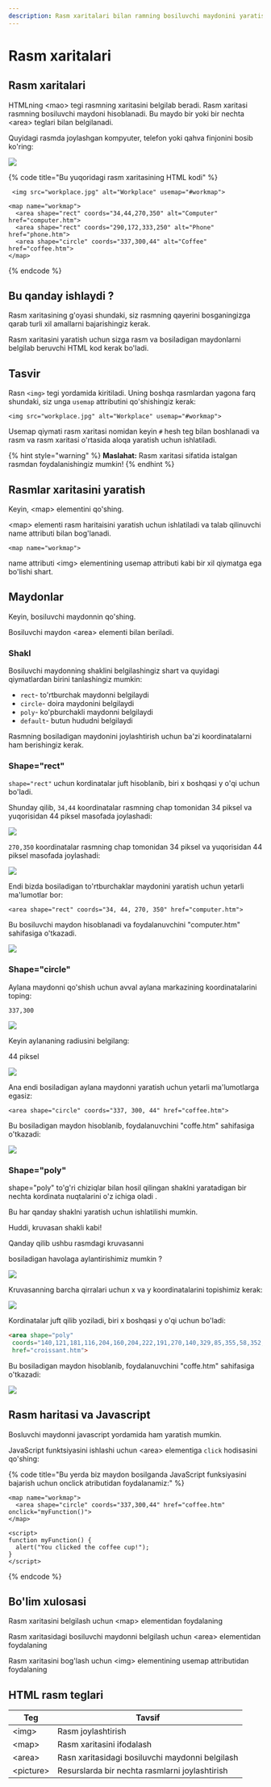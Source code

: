 ```yaml
---
description: Rasm xaritalari bilan ramning bosiluvchi maydonini yaratishingiz mumkin
---
```


# Rasm xaritalari

## Rasm xaritalari

HTMLning \<mao> tegi rasmning xaritasini belgilab beradi. Rasm xaritasi rasmning bosiluvchi maydoni hisoblanadi. Bu maydo bir yoki bir nechta \<area> teglari bilan belgilanadi.

Quyidagi rasmda joylashgan kompyuter, telefon yoki qahva finjonini bosib ko'ring:

![](<../../../.gitbook/assets/image (339).png>)

{% code title="Bu yuqoridagi rasm xaritasining HTML kodi" %}
```
 <img src="workplace.jpg" alt="Workplace" usemap="#workmap">

<map name="workmap">
  <area shape="rect" coords="34,44,270,350" alt="Computer" href="computer.htm">
  <area shape="rect" coords="290,172,333,250" alt="Phone" href="phone.htm">
  <area shape="circle" coords="337,300,44" alt="Coffee" href="coffee.htm">
</map> 
```
{% endcode %}

## Bu qanday ishlaydi ?

Rasm xaritasining g'oyasi shundaki, siz rasmning qayerini bosganingizga qarab turli xil amallarni bajarishingiz kerak.

Rasm xaritasini yaratish uchun sizga rasm va bosiladigan maydonlarni belgilab beruvchi HTML kod kerak bo'ladi.

## Tasvir

Rasn  `<img>` tegi yordamida kiritiladi. Uning boshqa rasmlardan yagona farq shundaki, siz unga `usemap` attributini qo'shishingiz kerak:

```
<img src="workplace.jpg" alt="Workplace" usemap="#workmap">
```

Usemap qiymati rasm xaritasi nomidan keyin `#` hesh teg bilan boshlanadi va rasm va rasm xaritasi o'rtasida aloqa yaratish uchun ishlatiladi.

{% hint style="warning" %}
**Maslahat:** Rasm xaritasi sifatida istalgan rasmdan foydalanishingiz mumkin!
{% endhint %}

## Rasmlar xaritasini yaratish

Keyin, \<map> elementini qo'shing.

\<map> elementi rasm haritaisini yaratish uchun ishlatiladi va talab qilinuvchi name attributi bilan bog'lanadi.

```
<map name="workmap">
```

name attributi \<img> elementining usemap attributi kabi bir xil qiymatga ega bo'lishi shart.

## Maydonlar

Keyin, bosiluvchi maydonnin qo'shing.

Bosiluvchi maydon \<area> elementi bilan beriladi.

### Shakl

Bosiluvchi maydonning shaklini belgilashingiz shart va quyidagi qiymatlardan birini tanlashingiz mumkin:

* `rect`- to'rtburchak maydonni belgilaydi
* `circle`- doira maydonini belgilaydi
* `poly`- ko'pburchakli maydonni belgilaydi
* `default`- butun hududni belgilaydi

Rasmning bosiladigan maydonini joylashtirish uchun ba'zi koordinatalarni ham berishingiz kerak.

### Shape="rect"

`shape="rect"` uchun kordinatalar juft hisoblanib, biri x boshqasi y o'qi uchun bo'ladi.

Shunday qilib,  `34,44` koordinatalar rasmning chap tomonidan 34 piksel va yuqorisidan 44 piksel masofada joylashadi:

![](<../../../.gitbook/assets/image (334).png>)

`270,350` koordinatalar rasmning chap tomonidan 34 piksel va yuqorisidan 44 piksel masofada joylashadi:

![](<../../../.gitbook/assets/image (314).png>)

Endi bizda bosiladigan to'rtburchaklar maydonini yaratish uchun yetarli ma'lumotlar bor:

```
<area shape="rect" coords="34, 44, 270, 350" href="computer.htm"> 
```

Bu bosiluvchi maydon hisoblanadi va foydalanuvchini "computer.htm" sahifasiga o'tkazadi.

![](<../../../.gitbook/assets/image (341).png>)

### Shape="circle"

Aylana maydonni qo'shish uchun avval aylana markazining koordinatalarini toping:

`337,300`

![](<../../../.gitbook/assets/image (820).png>)

Keyin aylananing radiusini belgilang:

44 piksel

![](<../../../.gitbook/assets/image (329).png>)

Ana endi bosiladigan aylana maydonni yaratish uchun yetarli ma'lumotlarga egasiz:

```
<area shape="circle" coords="337, 300, 44" href="coffee.htm">
```

Bu bosiladigan maydon hisoblanib, foydalanuvchini "coffe.htm" sahifasiga o'tkazadi:

![](<../../../.gitbook/assets/image (321).png>)

### Shape="poly"

shape="poly" to'g'ri chiziqlar bilan hosil qilingan shaklni yaratadigan bir nechta kordinata nuqtalarini o'z ichiga oladi .

Bu har qanday shaklni yaratish uchun ishlatilishi mumkin.

Huddi, kruvasan shakli kabi!

Qanday qilib ushbu rasmdagi kruvasanni&#x20;



bosiladigan havolaga aylantirishimiz mumkin ?

![](<../../../.gitbook/assets/image (297).png>)

Kruvasanning barcha qirralari uchun x va y koordinatalarini topishimiz kerak:

![](<../../../.gitbook/assets/image (358).png>)

Kordinatalar juft qilib yoziladi, biri x boshqasi y o'qi uchun bo'ladi:

```html
<area shape="poly" 
 coords="140,121,181,116,204,160,204,222,191,270,140,329,85,355,58,352,37,322,40,259,103,161,128,147"
 href="croissant.htm"> 
```

Bu bosiladigan maydon hisoblanib, foydalanuvchini "coffe.htm" sahifasiga o'tkazadi:

![](<../../../.gitbook/assets/image (325).png>)

## Rasm haritasi va Javascript

Bosluvchi maydonni javascript yordamida ham yaratish mumkin.

JavaScript funktsiyasini ishlashi uchun \<area> elementiga `click` hodisasini qo'shing:

{% code title="Bu yerda biz maydon bosilganda JavaScript funksiyasini bajarish uchun onclick atributidan foydalanamiz:" %}
```
<map name="workmap">
  <area shape="circle" coords="337,300,44" href="coffee.htm" onclick="myFunction()">
</map>

<script>
function myFunction() {
  alert("You clicked the coffee cup!");
}
</script>
```
{% endcode %}

## Bo'lim xulosasi

Rasm xaritasini belgilash uchun \<map> elementidan foydalaning

Rasm xaritasidagi bosiluvchi maydonni belgilash uchun \<area> elementidan foydalaning

Rasm xaritasini bog'lash uchun \<img> elementining usemap attributidan foydalaning

## HTML rasm teglari

| Teg        | Tavsif                                          |
| ---------- | ----------------------------------------------- |
| \<img>     | Rasm joylashtirish                              |
| \<map>     | Rasm xaritasini ifodalash                       |
| \<area>    | Rasn xaritasidagi bosiluvchi maydonni belgilash |
| \<picture> | Resurslarda bir nechta rasmlarni joylashtirish  |
